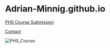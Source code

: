 # Adrian-Minnig.github.io

[PHS Course Submission](https://adrian-minnig.github.io/PHS_Course_Submission)

[Contact](https://adrian-minnig.github.io/contact)


![PHS_Course](https://www.medizin.unibe.ch/unibe/portal/fak_medizin/content/e17182/e17183/e1253642/e1253646/leftcol1295155/def-mitHirnHerz-14.12.22-KeyVisual-Public-Health-Sciences-1200x703px_eng.jpg)
